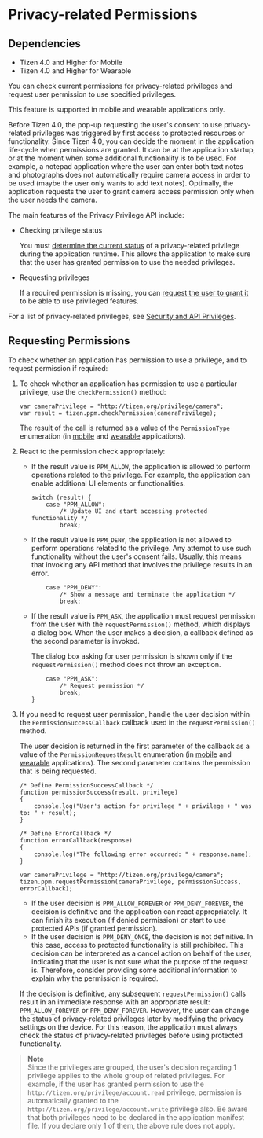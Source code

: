 Privacy-related Permissions
===========================

## Dependencies

- Tizen 4.0 and Higher for Mobile
- Tizen 4.0 and Higher for Wearable

You can check current permissions for privacy-related privileges and request user permission to use specified privileges.

This feature is supported in mobile and wearable applications only.

Before Tizen 4.0, the pop-up requesting the user's consent to use privacy-related privileges was triggered by first access to protected resources or functionality. Since Tizen 4.0, you can decide the moment in the application life-cycle when permissions are granted. It can be at the application startup, or at the moment when some additional functionality is to be used. For example, a notepad application where the user can enter both text notes and photographs does not automatically require camera access in order to be used (maybe the user only wants to add text notes). Optimally, the application requests the user to grant camera access permission only when the user needs the camera.

The main features of the Privacy Privilege API include:

-   Checking privilege status

    You must [determine the current status](#requesting) of a privacy-related privilege during the application runtime. This allows the application to make sure that the user has granted permission to use the needed privileges.

- Requesting privileges

    If a required permission is missing, you can [request the user to grant it](#requesting) to be able to use privileged features.

For a list of privacy-related privileges, see [Security and API Privileges](../../../../org.tizen.training/html/web/details/sec_privileges_w.htm).


<a name="requesting"></a>
## Requesting Permissions 

To check whether an application has permission to use a privilege, and to request permission if required:

1.  To check whether an application has permission to use a particular privilege, use the `checkPermission()` method:

    ``` 
    var cameraPrivilege = "http://tizen.org/privilege/camera";
    var result = tizen.ppm.checkPermission(cameraPrivilege);
    ```

    The result of the call is returned as a value of the `PermissionType` enumeration (in [mobile](../../../../org.tizen.web.apireference/html/device_api/mobile/tizen/ppm.html#PermissionType) and [wearable](../../../../org.tizen.web.apireference/html/device_api/wearable/tizen/ppm.html#PermissionType) applications).

2. React to the permission check appropriately:
    -   If the result value is `PPM_ALLOW`, the application is allowed to perform operations related to the privilege. For example, the application can enable additional UI elements or functionalities.

        ``` 
        switch (result) {
            case "PPM_ALLOW":
                /* Update UI and start accessing protected functionality */
                break;
        ```

    - If the result value is `PPM_DENY`, the application is not allowed to perform operations related to the privilege. Any attempt to use such functionality without the user's consent fails. Usually, this means that invoking any API method that involves the privilege results in an error.

        ``` 
            case "PPM_DENY":
                /* Show a message and terminate the application */
                break;
        ```

    - If the result value is `PPM_ASK`, the application must request permission from the user with the `requestPermission()` method, which displays a dialog box. When the user makes a decision, a callback defined as the second parameter is invoked.

        The dialog box asking for user permission is shown only if the `requestPermission()` method does not throw an exception.

        ``` 
            case "PPM_ASK":
                /* Request permission */
                break;
        }
        ```

3. If you need to request user permission, handle the user decision within the `PermissionSuccessCallback` callback used in the `requestPermission()` method.

    The user decision is returned in the first parameter of the callback as a value of the `PermissionRequestResult` enumeration (in [mobile](../../../../org.tizen.web.apireference/html/device_api/mobile/tizen/ppm.html#PermissionRequestResult) and [wearable](../../../../org.tizen.web.apireference/html/device_api/wearable/tizen/ppm.html#PermissionRequestResult) applications). The second parameter contains the permission that is being requested.

    ``` 
    /* Define PermissionSuccessCallback */
    function permissionSuccess(result, privilege)
    {
        console.log("User's action for privilege " + privilege + " was to: " + result);
    }

    /* Define ErrorCallback */
    function errorCallback(response)
    {
        console.log("The following error occurred: " + response.name);
    }

    var cameraPrivilege = "http://tizen.org/privilege/camera";
    tizen.ppm.requestPermission(cameraPrivilege, permissionSuccess, errorCallback);
    ```

    -   If the user decision is `PPM_ALLOW_FOREVER` or `PPM_DENY_FOREVER`, the decision is definitive and the application can react appropriately. It can finish its execution (if denied permission) or start to use protected APIs (if granted permission).
    -   If the user decision is `PPM_DENY_ONCE`, the decision is not definitive. In this case, access to protected functionality is still prohibited. This decision can be interpreted as a cancel action on behalf of the user, indicating that the user is not sure what the purpose of the request is. Therefore, consider providing some additional information to explain why the permission is required.

    If the decision is definitive, any subsequent `requestPermission()` calls result in an immediate response with an appropriate result: `PPM_ALLOW_FOREVER` or `PPM_DENY_FOREVER`. However, the user can change the status of privacy-related privileges later by modifying the privacy settings on the device. For this reason, the application must always check the status of privacy-related privileges before using protected functionality.

> **Note**  
> Since the privileges are grouped, the user's decision regarding 1 privilege applies to the whole group of related privileges. For example, if the user has granted permission to use the `http://tizen.org/privilege/account.read` privilege, permission is automatically granted to the `http://tizen.org/privilege/account.write` privilege also. Be aware that both privileges need to be declared in the application manifest file. If you declare only 1 of them, the above rule does not apply.


